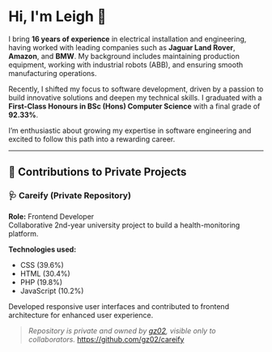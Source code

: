# Hi, I'm Leigh 👋

I bring **16 years of experience** in electrical installation and engineering, having worked with leading companies such as **Jaguar Land Rover**, **Amazon**, and **BMW**. My background includes maintaining production equipment, working with industrial robots (ABB), and ensuring smooth manufacturing operations.

Recently, I shifted my focus to software development, driven by a passion to build innovative solutions and deepen my technical skills. I graduated with a **First-Class Honours in BSc (Hons) Computer Science** with a final grade of **92.33%**.

I’m enthusiastic about growing my expertise in software engineering and excited to follow this path into a rewarding career.

---

## 🔧 Contributions to Private Projects

### 🩺 Careify (Private Repository)
**Role:** Frontend Developer  
Collaborative 2nd-year university project to build a health-monitoring platform.

**Technologies used:**
- CSS (39.6%)
- HTML (30.4%)
- PHP (19.8%)
- JavaScript (10.2%)

Developed responsive user interfaces and contributed to frontend architecture for enhanced user experience.

> *Repository is private and owned by [gz02](https://github.com/gz02), visible only to collaborators.*
> https://github.com/gz02/careify

<!--
**RealClarkey/RealClarkey** is a ✨ _special_ ✨ repository because its `README.md` (this file) appears on your GitHub profile.

Here are some ideas to get you started:

- 🔭 I’m currently working on ...
- 🌱 I’m currently learning ...
- 👯 I’m looking to collaborate on ...
- 🤔 I’m looking for help with ...
- 💬 Ask me about ...
- 📫 How to reach me: ...
- 😄 Pronouns: ...
- ⚡ Fun fact: ...
-->
